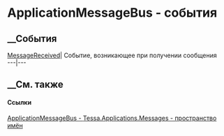 # ApplicationMessageBus - события
##  __События
[MessageReceived](E_Tessa_Applications_Messages_ApplicationMessageBus_MessageReceived.htm)|
Событие, возникающее при получении сообщения  
---|---  
## __См. также
#### Ссылки
[ApplicationMessageBus -
](T_Tessa_Applications_Messages_ApplicationMessageBus.htm)
[Tessa.Applications.Messages - пространство
имён](N_Tessa_Applications_Messages.htm)
